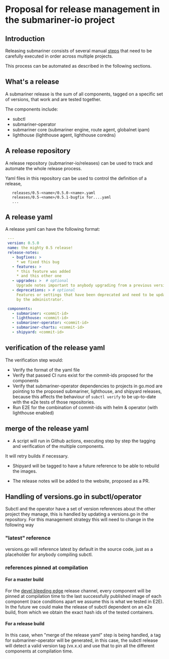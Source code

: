 # Proposal for release management in the submariner-io project

## Introduction

Releasing submariner consists of several manual [steps](https://submariner-io.github.io/contributing/release-process/)
that need to be carefully executed in order across multiple projects.

This process can be automated as described in the following sections.

## What's a release

   A submariner release is the sum of all components, tagged on a specific set of versions,
   that work and are tested together.
   
   The components include:
   
   * subctl
   * submariner-operator
   * submariner core (submariner engine, route agent, globalnet ipam)
   * lighthouse (lighthouse agent, lighthouse coredns)
   
  
## A release repository

   A release repository (submariner-io/releases) can be used to track and automate
   the whole release process.
   
   Yaml files in this repository can be used to control the definition of a release, 
   
   ```
      releases/0.5-<name>/0.5.0-<name>.yaml
      releases/0.5-<name>/0.5.1-bugfix for....yaml
      ...
   ```

## A release yaml

   A release yaml can have the following format:
   
   ```yaml
    ---
    version: 0.5.0
    name: the mighty 0.5 release!
    release-notes: 
      - bugfixes: >
        * we fixed this bug
      - features: >
        * this feature was added
        * and this other one
      - upgrades: >  # optional
        Upgrade notes important to anybody upgrading from a previous version
      - deprecations: > # optional
        Features or settings that have been deprecated and need to be updated
        by the administrator.

    components:
      - submariner: <commit-id> 
      - lighthouse: <commit-id>
      - submariner-operator: <commit-id>
      - submariner-charts: <commit-id>
      - shipyard: <commit-id>

   ```

## verification of the release yaml

The verification step would:
* Verify the format of the yaml file
* Verify that passed CI runs exist for the commit-ids proposed for the components
* Verify that submariner-operator dependencies to projects in go.mod are pointing
  to the proposed submariner, lighthouse, and shipyard releases, because this affects
  the behaviour of `subctl verify` to be up-to-date with the e2e tests of those repositories.
* Run E2E for the combination of commit-ids with helm & operator (with lighthouse enabled)


## merge of the release yaml

* A script will run in Github actions, executing step by step the tagging and verification
of the multiple components.

It will retry builds if necessary.

* Shipyard will be tagged to have a future reference to be able to rebuild the images.

* The release notes will be added to the website, proposed as a PR.


## Handling of versions.go in subctl/operator

Subctl and the operator have a set of version references about the other project they manage,
this is handled by updating a versions.go in the repository. For this management strategy
this will need to change in the following way

### "latest" reference

versions.go will reference latest by default in the source code, just as a placeholder
for anybody compiling subctl.

### references pinned at compilation

#### For a master build

For the [devel bleeding edge](https://github.com/submariner-io/submariner-operator/releases/tag/devel)
release channel, every component will be pinned at compilation time to the last successfully
published image of each component (race conditions apart we assume this is what we tested
in E2E). In the future we could make the release of subctl dependent on an e2e build, from
which we obtain the exact hash ids of the tested containers.

#### For a release build

In this case, when "merge of the release yaml" step is being handled, a tag for
submariner-operator will be generated, in this case, the subctl release will detect
a valid version tag (vx.x.x) and use that to pin all the different components at
compilation time.